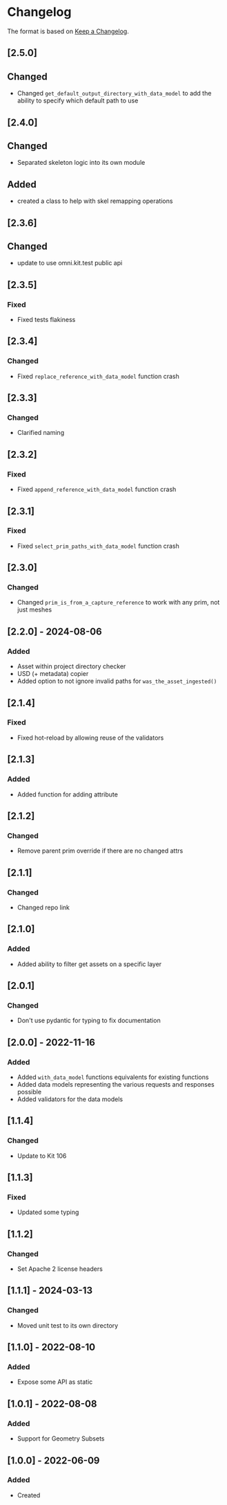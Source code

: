 # Changelog
The format is based on [Keep a Changelog](https://keepachangelog.com/en/1.0.0/).

## [2.5.0]
## Changed
- Changed `get_default_output_directory_with_data_model` to add the ability to specify which default path to use

## [2.4.0]
## Changed
- Separated skeleton logic into its own module

## Added
- created a class to help with skel remapping operations

## [2.3.6]
## Changed
- update to use omni.kit.test public api

## [2.3.5]
### Fixed
- Fixed tests flakiness

## [2.3.4]
### Changed
- Fixed `replace_reference_with_data_model` function crash

## [2.3.3]
### Changed
- Clarified naming

## [2.3.2]
### Fixed
- Fixed `append_reference_with_data_model` function crash

## [2.3.1]
### Fixed
- Fixed `select_prim_paths_with_data_model` function crash

## [2.3.0]
### Changed
- Changed `prim_is_from_a_capture_reference` to work with any prim, not just meshes

## [2.2.0] - 2024-08-06
### Added
- Asset within project directory checker
- USD (+ metadata) copier
- Added option to not ignore invalid paths for `was_the_asset_ingested()`

## [2.1.4]
### Fixed
- Fixed hot-reload by allowing reuse of the validators

## [2.1.3]
### Added
- Added function for adding attribute

## [2.1.2]
### Changed
- Remove parent prim override if there are no changed attrs

## [2.1.1]
### Changed
- Changed repo link

## [2.1.0]
### Added
- Added ability to filter get assets on a specific layer

## [2.0.1]
### Changed
- Don't use pydantic for typing to fix documentation

## [2.0.0] - 2022-11-16
### Added
- Added `with_data_model` functions equivalents for existing functions
- Added data models representing the various requests and responses possible
- Added validators for the data models

## [1.1.4]
### Changed
- Update to Kit 106

## [1.1.3]
### Fixed
- Updated some typing

## [1.1.2]
### Changed
- Set Apache 2 license headers

## [1.1.1] - 2024-03-13
### Changed
- Moved unit test to its own directory

## [1.1.0] - 2022-08-10
### Added
- Expose some API as static

## [1.0.1] - 2022-08-08
### Added
- Support for Geometry Subsets

## [1.0.0] - 2022-06-09
### Added
- Created
